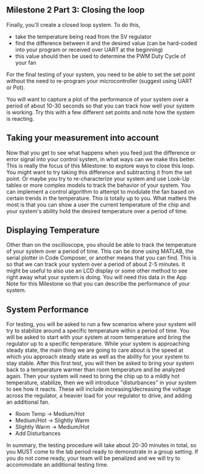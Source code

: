 ## Milestone 2 Part 3: Closing the loop
Finally, you'll create a closed loop system. To do this, 
* take the temperature being read from the 5V regulator 
* find the difference between it and the desired value (can be hard-coded into your program or received over UART at the beginning) 
* this value should then be used to determine the PWM Duty Cycle of your fan

For the final testing of your system, you need to be able to set the set point without the need to re-program your microcontroller (suggest using UART or Pot). 

You will want to capture a plot of the performance of your system over a period of about 10-30 seconds so that you can track how well your system is working. Try this with a few different set points and note how the system is reacting.

## Taking your measurement into account
Now that you get to see what happens when you feed just the difference or error signal into your control system, in what ways can we make this better. This is really the focus of this Milestone: to explore ways to close this loop. You might want to try taking this difference and subtracting it from the set point. Or maybe you try to re-characterize your system and use Look-Up tables or more complex models to track the behavior of your system. You can implement a control algorithm to attempt to modulate the fan based on certain trends in the temperature. This is totally up to you. What matters the most is that you can show a user the current temperature of the chip and your system's ability hold the desired temperature over a period of time.

## Displaying Temperature
Other than on the oscilloscope, you should be able to track the temperature of your system over a period of time. This can be done using MATLAB, the serial plotter in Code Composer, or another means that you can find. This is so that we can track your system over a period of about 2-5 minutes. It might be useful to also use an LCD display or some other method to see right away what your system is doing. You will need this data in the App Note for this Milestone so that you can describe the performance of your system.

## System Performance
For testing, you will be asked to run a few scenarios where your system will try to stabilize around a specific temperature within a period of time. You will be asked to start with your system at room temperature and bring the regulator up to a specific temperature. While your system is approaching steady state, the main thing we are going to care about is the speed at which you approach steady state as well as the ability for your system to stay stable. After this first test, you will then be asked to bring your system back to a temperature warmer than room temperature and be analyzed again. Then your system will need to bring the chip up to a mildly hot temperature, stabilize, then we will introduce "disturbances" in your system to see how it reacts. These will include increasing/decreasing the voltage across the regulator, a heavier load for your regulator to drive, and adding an additional fan.

* Room Temp -> Medium/Hot
* Medium/Hot -> Slightly Warm
* Slightly Warm -> Medium/Hot
* Add Disturbances

In summary, the testing procedure will take about 20-30 minutes in total, so you MUST come to the lab period ready to demonstrate in a group setting. If you do not come ready, your team will be penalized and we will try to accommodate an additional testing time.
